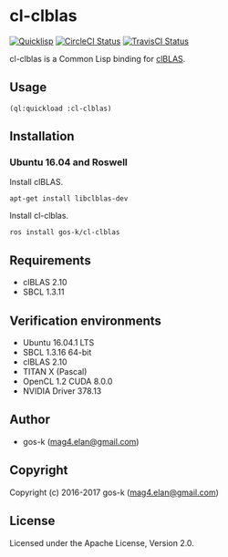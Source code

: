 # cl-clblas

[![Quicklisp](http://quickdocs.org/badge/cl-clblas.svg)](http://quickdocs.org/cl-clblas/)
[![CircleCI Status](https://circleci.com/gh/gos-k/cl-clblas.svg?style=shield)](https://circleci.com/gh/gos-k/cl-clblas)
[![TravisCI Status](https://travis-ci.org/gos-k/cl-clblas.svg?branch=master)](https://travis-ci.org/gos-k/cl-clblas)

cl-clblas is a Common Lisp binding for [clBLAS](https://github.com/clMathLibraries/clBLAS).

## Usage

```
(ql:quickload :cl-clblas)
```

## Installation

### Ubuntu 16.04 and Roswell

Install clBLAS.

```
apt-get install libclblas-dev
```

Install cl-clblas.
```
ros install gos-k/cl-clblas
```

## Requirements

* clBLAS 2.10
* SBCL 1.3.11

## Verification environments

* Ubuntu 16.04.1 LTS
* SBCL 1.3.16 64-bit
* clBLAS 2.10
* TITAN X (Pascal)
* OpenCL 1.2 CUDA 8.0.0
* NVIDIA Driver 378.13

## Author

* gos-k (mag4.elan@gmail.com)

## Copyright

Copyright (c) 2016-2017 gos-k (mag4.elan@gmail.com)

## License

Licensed under the Apache License, Version 2.0.
